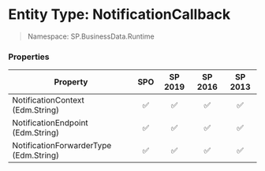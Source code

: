 # Entity Type: NotificationCallback

> Namespace: SP.BusinessData.Runtime

### Properties

Property | SPO | SP 2019 | SP 2016 | SP 2013
----------|:---:|:-------:|:-------:|:-------:
NotificationContext (Edm.String) | ✅ | ✅ | ✅ | ✅
NotificationEndpoint (Edm.String) | ✅ | ✅ | ✅ | ✅
NotificationForwarderType (Edm.String) | ✅ | ✅ | ✅ | ✅